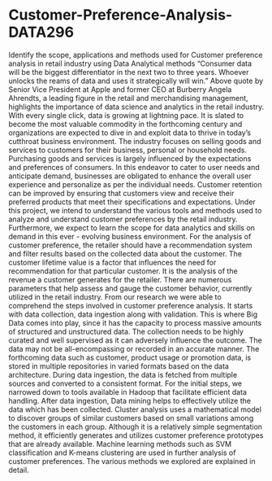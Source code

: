 # Customer-Preference-Analysis-DATA296
Identify the scope, applications and methods used for Customer preference analysis in retail industry using Data Analytical methods
“Consumer data will be the biggest differentiator in the next two to three years. Whoever
unlocks the reams of data and uses it strategically will win.”
Above quote by Senior Vice President at Apple and former CEO at Burberry Angela
Ahrendts, a leading figure in the retail and merchandising management, highlights the
importance of data science and analytics in the retail industry. With every single click, data is
growing at lightning pace. It is slated to become the most valuable commodity in the
forthcoming century and organizations are expected to dive in and exploit data to thrive in
today’s cutthroat business environment.
The industry focuses on selling goods and services to customers for their business,
personal or household needs. Purchasing goods and services is largely influenced by the
expectations and preferences of consumers. In this endeavor to cater to user needs and anticipate
demand, businesses are obligated to enhance the overall user experience and personalize as per
the individual needs. Customer retention can be improved by ensuring that customers view and
receive their preferred products that meet their specifications and expectations.
Under this project, we intend to understand the various tools and methods used to analyze
and understand customer preferences by the retail industry. Furthermore, we expect to learn the
scope for data analytics and skills on demand in this ever - evolving business environment. For
the analysis of customer preference, the retailer should have a recommendation system and filter
results based on the collected data about the customer. The customer lifetime value is a factor
that influences the need for recommendation for that particular customer. It is the analysis of the
revenue a customer generates for the retailer. There are numerous parameters that help assess
and gauge the customer behavior, currently utilized in the retail industry.
From our research we were able to comprehend the steps involved in customer preference
analysis. It starts with data collection, data ingestion along with validation. This is where Big
Data comes into play, since it has the capacity to process massive amounts of structured and
unstructured data. The collection needs to be highly curated and well supervised as it can
adversely influence the outcome. The data may not be all-encompassing or recorded in an
accurate manner. The forthcoming data such as customer, product usage or promotion data, is
stored in multiple repositories in varied formats based on the data architecture.
During data ingestion, the data is fetched from multiple sources and converted to a
consistent format. For the initial steps, we narrowed down to tools available in Hadoop that
facilitate efficient data handling. After data ingestion, Data mining helps to effectively utilize the
data which has been collected. Cluster analysis uses a mathematical model to discover groups of
similar customers based on small variations among the customers in each group. Although it is a
relatively simple segmentation method, it efficiently generates and utilizes customer preference
prototypes that are already available. Machine learning methods such as SVM classification and
K-means clustering are used in further analysis of customer preferences. The various methods we
explored are explained in detail.
